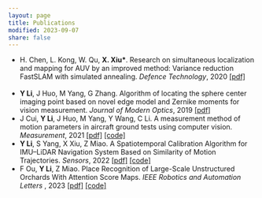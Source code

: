 ```yaml
---
layout: page
title: Publications
modified: 2023-09-07 
share: false
---
```


* H. Chen, L. Kong, W. Qu, <b>X. Xiu*</b>. Research on simultaneous localization and mapping for AUV by an improved method: Variance reduction FastSLAM with simulated annealing. <i>Defence Technology</i>, 2020 <a href="../publication/2023-TCSVT.pdf" class="textlink" target="_blank">[pdf]</a><br><br>
* <b>Y Li</b>, J Huo, M Yang, G Zhang. Algorithm of locating the sphere center imaging point based on novel edge model and Zernike moments for vision measurement. <i>Journal of Modern Optics</i>, 2019 <a href="../publication/2023-TCSVT.pdf" class="textlink" target="_blank">[pdf]</a><br>
* J Cui, <b>Y Li</b>, J Huo, M Yang, Y Wang, C Li. A measurement method of motion parameters in aircraft ground tests using computer vision. <i>Measurement</i>, 2021 <a href="../publication/2023-TIM.pdf" class="textlink" target="_blank">[pdf]</a> <a href="../publication/2023-TIM-code.zip" class="textlink" target="_blank">[code]</a> <br>
* <b>Y Li</b>, S Yang, X Xiu, Z Miao. A Spatiotemporal Calibration Algorithm for IMU–LiDAR Navigation System Based on Similarity of Motion Trajectories. <i>Sensors</i>, 2022 <a href="../publication/2023-TIM.pdf" class="textlink" target="_blank">[pdf]</a> <a href="../publication/2023-TIM-code.zip" class="textlink" target="_blank">[code]</a> <br>
* F Ou, <b>Y Li</b>, Z Miao. Place Recognition of Large-Scale Unstructured Orchards With Attention Score Maps. <i>IEEE Robotics and Automation Letters </i>, 2023 <a href="../publication/2023-TIM.pdf" class="textlink" target="_blank">[pdf]</a> <a href="../publication/2023-TIM-code.zip" class="textlink" target="_blank">[code]</a> <br>

